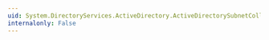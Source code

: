 ```yaml
---
uid: System.DirectoryServices.ActiveDirectory.ActiveDirectorySubnetCollection.Add(System.DirectoryServices.ActiveDirectory.ActiveDirectorySubnet)
internalonly: False
---
```

